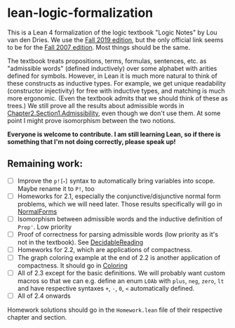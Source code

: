 # lean-logic-formalization

This is a Lean 4 formalization of the logic textbook "Logic Notes" by Lou van den Dries. We use the [Fall 2019 edition](https://www.studocu.vn/vn/document/truong-dai-hoc-cong-nghiep-thanh-pho-ho-chi-minh/cau-truc-roi-rac/logic-math/34117438), but the only official link seems to be for the [Fall 2007 edition](https://www.karlin.mff.cuni.cz/~krajicek/vddries.pdf). Most things should be the same.

The textbook treats propositions, terms, formulas, sentences, etc. as "admissible words" (defined inductively) over some alphabet with arities defined for symbols. However, in Lean it is much more natural to think of these constructs as inductive types. For example, we get unique readability (constructor injectivity) for free with inductive types, and matching is much more ergonomic. (Even the textbook admits that we should think of these as trees.) We still prove all the results about admissible words in [Chapter2.Section1.Admissibility](LogicFormalization/Chapter2/Section1/Admissibility.lean), even though we don't use them. At some point I might prove isomorphism between the two notions.

**Everyone is welcome to contribute. I am still learning Lean, so if there is something that I'm not doing correctly, please speak up!**

## Remaining work:
- [ ] Improve the `p![⬝]` syntax to automatically bring variables into scope. Maybe rename it to `P!`, too
- [ ] Homeworks for 2.1, especially the conjunctive/disjunctive normal form problems, which we will need later. Those results specifically will go in [NormalForms](LogicFormalization/Chapter2/Section1/NormalForms.lean)
- [ ] Isomorphism between admissible words and the inductive definition of `Prop'`. Low priority
- [ ] Proof of correctness for parsing admissible words (low priority as it's not in the textbook). See [DecidableReading](LogicFormalization/Chapter2/Section1/DecidableReading.lean)
- [ ] Homeworks for 2.2, which are applications of compactness.
- [ ] The graph coloring example at the end of 2.2 is another application of compactness. It should go in [Coloring](LogicFormalization/Chapter2/Section2/Coloring.lean)
- [ ] All of 2.3 except for the basic definitions. We will probably want custom macros so that we can e.g. define an enum `LOAb` with `plus`, `neg`, `zero`, `lt` and have respective syntaxes `+`, `-`, `0`, `<` automatically defined.
- [ ] All of 2.4 onwards

Homework solutions should go in the `Homework.lean` file of their respective chapter and section.
